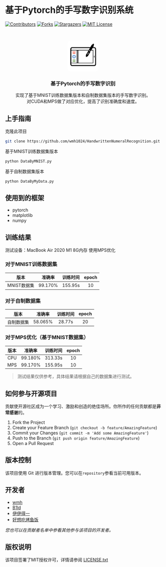 # 基于Pytorch的手写数字识别系统

<!-- PROJECT SHIELDS -->
[![Contributors][contributors-shield]][contributors-url]
[![Forks][forks-shield]][forks-url]
[![Stargazers][stars-shield]][stars-url]
[![MIT License][license-shield]][license-url]
<!-- PROJECT LOGO -->
<br />

<p align="center">
  <a href="https://github.com/wmh1024/HandwrittenNumeralRecognition">
    <img src="img/icon.png" alt="Logo" width="100" height="100" style="border-radius: 10px;">
  </a>

<h3 align="center">基于Pytorch的手写数字识别</h3>
  <p align="center">
    实现了基于MNIST训练数据集版本和自制数据集版本的手写数字识别。
    <br />
    对CUDA和MPS做了对应优化，提高了识别准确度和速度。
    <br />
</p>

## 上手指南

克隆此项目

```sh
git clone https://github.com/wmh1024/HandwrittenNumeralRecognition.git
```

基于MNIST训练数据集版本

```sh
python DataByMNIST.py
```

基于自制数据集版本

```sh
python DataByMyData.py
```

## 使用到的框架

- pytorch
- matplotlib
- numpy

## 训练结果

测试设备：MacBook Air 2020 M1 8G内存 使用MPS优化

### 对于MNIST训练数据集

|    版本    |   准确率   |  训练时间   | epoch |
|:--------:|:-------:|:-------:|:-----:|
| MNIST数据集 | 99.170% | 155.95s |  10   |

### 对于自制数据集

|  版本   |   准确率   |  训练时间  | epoch |
|:-----:|:-------:|:------:|:-----:|
| 自制数据集 | 58.065% | 28.77s |  20   |

### 对于MPS优化（基于MNIST数据集）

| 版本  |   准确率   |  训练时间   | epoch |
|:---:|:-------:|:-------:|:-----:|
| CPU | 99.180% | 313.33s |  10   |
| MPS | 99.170% | 155.95s |  10   |

> 测试结果仅供参考，具体结果请根据自己的数据集进行测试。

## 如何参与开源项目

贡献使开源社区成为一个学习、激励和创造的绝佳场所。你所作的任何贡献都是**非常感谢**的。

1. Fork the Project
2. Create your Feature Branch (`git checkout -b feature/AmazingFeature`)
3. Commit your Changes (`git commit -m 'Add some AmazingFeature'`)
4. Push to the Branch (`git push origin feature/AmazingFeature`)
5. Open a Pull Request

## 版本控制

该项目使用 Git 进行版本管理。您可以在`repository`参看当前可用版本。

## 开发者

- [wmh](https://github.com/wmh1024)
- [B1ld](https://github.com/z1922569567)
- [伊伊得一](https://gitee.com/yide-yi)
- [好想吃烤鱼饭](https://gitee.com/yan-mengjie1)

*您也可以在贡献者名单中参看其他参与该项目的开发者。*

## 版权说明

该项目签署了MIT授权许可，详情请参阅 [LICENSE.txt](https://github.com/wmh1024/HandwrittenNumeralRecognition/blob/main/LICENSE.txt)

<!-- links -->

[your-project-path]:wmh1024/HandwrittenNumeralRecognition

[contributors-shield]: https://img.shields.io/github/contributors/wmh1024/HandwrittenNumeralRecognition.svg?style=flat-square

[contributors-url]: https://github.com/wmh1024/HandwrittenNumeralRecognition/graphs/contributors

[forks-shield]: https://img.shields.io/github/forks/wmh1024/HandwrittenNumeralRecognition.svg?style=flat-square

[forks-url]: https://github.com/wmh1024/HandwrittenNumeralRecognition/network/members

[stars-shield]: https://img.shields.io/github/stars/wmh1024/HandwrittenNumeralRecognition.svg?style=flat-square

[stars-url]: https://github.com/wmh1024/HandwrittenNumeralRecognition/stargazers

[issues-shield]: https://img.shields.io/github/issues/wmh1024/HandwrittenNumeralRecognition.svg?style=flat-square

[issues-url]: https://img.shields.io/github/issues/wmh1024/HandwrittenNumeralRecognition.svg

[license-shield]: https://img.shields.io/github/license/wmh1024/HandwrittenNumeralRecognition.svg?style=flat-square

[license-url]: https://github.com/wmh1024/HandwrittenNumeralRecognition/blob/main/LICENSE.txt

[linkedin-shield]: https://img.shields.io/badge/-LinkedIn-black.svg?style=flat-square&logo=linkedin&colorB=555

[linkedin-url]: https://linkedin.com/in/shaojintian